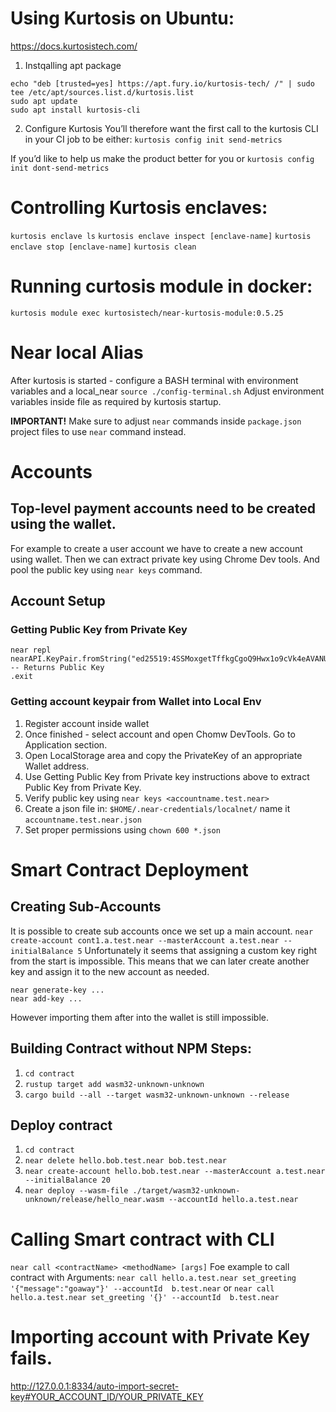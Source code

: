 # Using Kurtosis on Ubuntu:

https://docs.kurtosistech.com/


1. Instqalling apt package
```
echo "deb [trusted=yes] https://apt.fury.io/kurtosis-tech/ /" | sudo tee /etc/apt/sources.list.d/kurtosis.list
sudo apt update
sudo apt install kurtosis-cli
```

2. Configure Kurtosis
You’ll therefore want the first call to the kurtosis CLI in your CI job to be either:
`kurtosis config init send-metrics`

If you’d like to help us make the product better for you or
`kurtosis config init dont-send-metrics`

# Controlling Kurtosis enclaves:
`kurtosis enclave ls`
`kurtosis enclave inspect [enclave-name]`
`kurtosis enclave stop [enclave-name]`
`kurtosis clean`

# Running curtosis module in docker:
`kurtosis module exec kurtosistech/near-kurtosis-module:0.5.25`

# Near local Alias

After kurtosis is started - configure a BASH terminal with environment variables and a local_near
`source ./config-terminal.sh`
Adjust environment variables inside file as required by kurtosis startup.

**IMPORTANT!** Make sure to adjust `near` commands inside `package.json` project files to use `near` command instead.

# Accounts

## Top-level payment accounts need to be created using the wallet.
For example to create a user account we have to create a new account using wallet.
Then we can extract private key using Chrome Dev tools. And pool the public key using `near keys` command.

## Account Setup

### Getting Public Key from Private Key
```
near repl
nearAPI.KeyPair.fromString("ed25519:4SSMoxgetTffkgCgoQ9Hwx1o9cVk4eAVANUURPXPhtJZzmwycgQGMo3HrSX4wkmoZ2ymF8u5pgdv9JsTzyBgFzM4").publicKey.toString()
-- Returns Public Key
.exit
```
### Getting account keypair from Wallet into Local Env
1. Register account inside wallet
2. Once finished - select account and open Chomw DevTools. Go to Application section.
3. Open LocalStorage area and copy the PrivateKey of an appropriate Wallet address.
4. Use Getting Public Key from Private key instructions above to extract Public Key from Private Key.
5. Verify public key using `near keys <accountname.test.near>`
6. Create a json file in: `$HOME/.near-credentials/localnet/` name it `accountname.test.near.json`
7. Set proper permissions using `chown 600 *.json`

# Smart Contract Deployment

## Creating Sub-Accounts
It is possible to create sub accounts once we set up a main account.
`near create-account cont1.a.test.near --masterAccount a.test.near --initialBalance 5`
Unfortunately it seems that assigning a custom key right from the start is impossible.
This means that we can later create another key and assign it to the new account as needed.
```
near generate-key ...
near add-key ...
```
However importing them after into the wallet is still impossible.


## Building Contract without NPM Steps:

1. `cd contract`
2. `rustup target add wasm32-unknown-unknown`
3. `cargo build --all --target wasm32-unknown-unknown --release`

## Deploy contract
1. `cd contract`
2. `near delete hello.bob.test.near bob.test.near`
3. `near create-account hello.bob.test.near --masterAccount a.test.near --initialBalance 20`
4. `near deploy --wasm-file ./target/wasm32-unknown-unknown/release/hello_near.wasm --accountId hello.a.test.near`

# Calling Smart contract with CLI
`near call <contractName> <methodName> [args]`
Foe example to call contract with Arguments:
`near call hello.a.test.near set_greeting '{"message":"goaway"}' --accountId  b.test.near`
or
`near call hello.a.test.near set_greeting '{}' --accountId  b.test.near`


# Importing account with Private Key fails.
http://127.0.0.1:8334/auto-import-secret-key#YOUR_ACCOUNT_ID/YOUR_PRIVATE_KEY


